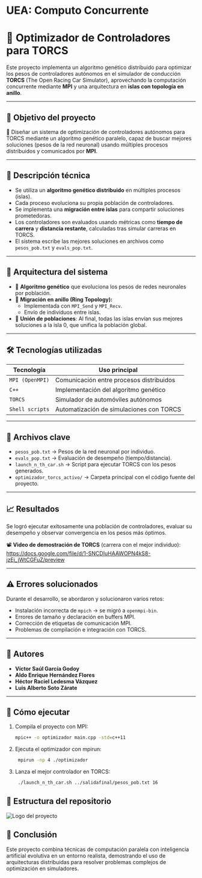 # UEA: Computo Concurrente
# 🚗 Optimizador de Controladores para TORCS

Este proyecto implementa un algoritmo genético distribuido para optimizar los pesos de controladores autónomos en el simulador de conducción **TORCS** (The Open Racing Car Simulator), aprovechando la computación concurrente mediante **MPI** y una arquitectura en **islas con topología en anillo**.

---

## 🎯 Objetivo del proyecto

🎯 Diseñar un sistema de optimización de controladores autónomos para TORCS mediante un algoritmo genético paralelo, capaz de buscar mejores soluciones (pesos de la red neuronal) usando múltiples procesos distribuidos y comunicados por **MPI**.

---

## 🧬 Descripción técnica

- Se utiliza un **algoritmo genético distribuido** en múltiples procesos (islas).
- Cada proceso evoluciona su propia población de controladores.
- Se implementa una **migración entre islas** para compartir soluciones prometedoras.
- Los controladores son evaluados usando métricas como **tiempo de carrera** y **distancia restante**, calculadas tras simular carreras en TORCS.
- El sistema escribe las mejores soluciones en archivos como `pesos_pob.txt` y `evals_pop.txt`.

---

## 🔄 Arquitectura del sistema

- 🧠 **Algoritmo genético** que evoluciona los pesos de redes neuronales por población.
- 🧬 **Migración en anillo (Ring Topology):**
  - Implementada con `MPI_Send` y `MPI_Recv`.
  - Envío de individuos entre islas.
- 🧾 **Unión de poblaciones**: Al final, todas las islas envían sus mejores soluciones a la isla 0, que unifica la población global.

---

## 🛠 Tecnologías utilizadas

| Tecnología        | Uso principal                              |
|------------------|--------------------------------------------|
| `MPI (OpenMPI)`  | Comunicación entre procesos distribuidos   |
| `C++`            | Implementación del algoritmo genético      |
| `TORCS`          | Simulador de automóviles autónomos         |
| `Shell scripts`  | Automatización de simulaciones con TORCS   |

---

## 📂 Archivos clave

- `pesos_pob.txt` → Pesos de la red neuronal por individuo.
- `evals_pop.txt` → Evaluación de desempeño (tiempo/distancia).
- `launch_n_th_car.sh` → Script para ejecutar TORCS con los pesos generados.
- `optimizador_torcs_activo/` → Carpeta principal con el código fuente del proyecto.

---

## 📈 Resultados

Se logró ejecutar exitosamente una población de controladores, evaluar su desempeño y observar convergencia en los pesos más óptimos.

📽 **Video de demostración de TORCS** (carrera con el mejor individuo):  
https://docs.google.com/file/d/1-SNCDIuHAAWOPN4kS8-jzEj_jWtCGFuZ/preview

---

## ⚠️ Errores solucionados

Durante el desarrollo, se abordaron y solucionaron varios retos:
- Instalación incorrecta de `mpich` → se migró a `openmpi-bin`.
- Errores de tamaño y declaración en buffers MPI.
- Corrección de etiquetas de comunicación MPI.
- Problemas de compilación e integración con TORCS.

---

## 👥 Autores

- **Víctor Saúl García Godoy** 
- **Aldo Enrique Hernández Flores**  
- **Héctor Raciel Ledesma Vázquez** 
- **Luis Alberto Soto Zárate**

---

## 🏁 Cómo ejecutar

1. Compila el proyecto con MPI:  
   ```bash
   mpic++ -o optimizador main.cpp -std=c++11

    ```
2. Ejecuta el optimizador con mpirun:
   ```bash
    mpirun -np 4 ./optimizador
   ```
3. Lanza el mejor controlador en TORCS:
   ```bash
    ./launch_n_th_car.sh ../salidafinal/pesos_pob.txt 16
   ```

## 📂 Estructura del repositorio
![Logo del proyecto](imagen/Estructura.png)

## 📌 Conclusión

Este proyecto combina técnicas de computación paralela con inteligencia artificial evolutiva en un entorno realista, demostrando el uso de arquitecturas distribuidas para resolver problemas complejos de optimización en simuladores.
